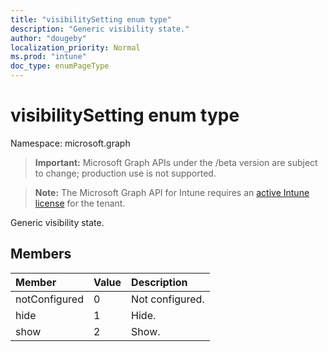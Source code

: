 ```yaml
---
title: "visibilitySetting enum type"
description: "Generic visibility state."
author: "dougeby"
localization_priority: Normal
ms.prod: "intune"
doc_type: enumPageType
---
```


# visibilitySetting enum type

Namespace: microsoft.graph

> **Important:** Microsoft Graph APIs under the /beta version are subject to change; production use is not supported.

> **Note:** The Microsoft Graph API for Intune requires an [active Intune license](https://go.microsoft.com/fwlink/?linkid=839381) for the tenant.

Generic visibility state.

## Members
|Member|Value|Description|
|:---|:---|:---|
|notConfigured|0|Not configured.|
|hide|1|Hide.|
|show|2|Show.|



